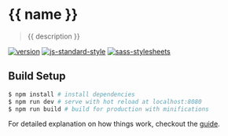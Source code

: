# {{ name }}

> {{ description }}

[![version](https://img.shields.io/badge/version-1.0.0-green.svg?style=flat-square)](https://github.com/pierrechls/seed) [![js-standard-style](https://img.shields.io/badge/code_style-standard-lightgrey.svg?style=flat-square)](http://standardjs.com/) [![sass-stylesheets](https://img.shields.io/badge/stylesheets-sass-lightgrey.svg?style=flat-square)](http://sass-lang.com/)

## Build Setup

``` bash
$ npm install # install dependencies
$ npm run dev # serve with hot reload at localhost:8080
$ npm run build # build for production with minifications
```

For detailed explanation on how things work, checkout the [guide](https://github.com/pierrechls/vue-component).
